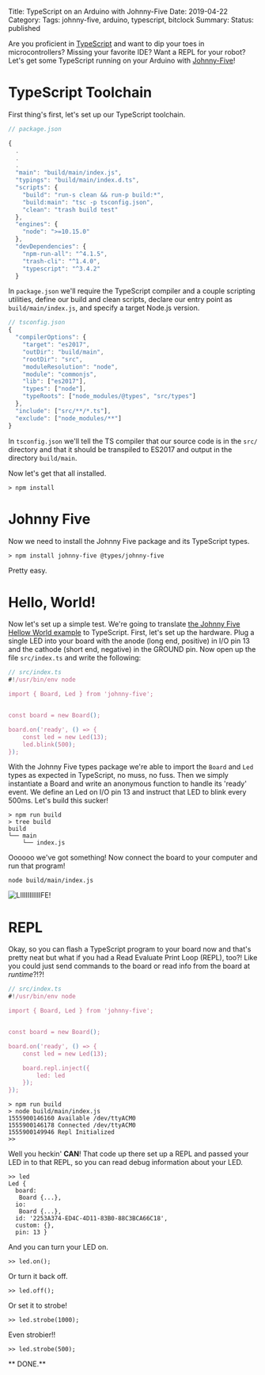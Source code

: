 Title: TypeScript on an Arduino with Johnny-Five
Date: 2019-04-22
Category:
Tags: johnny-five, arduino, typescript, bitclock
Summary: 
Status: published

Are you proficient in [TypeScript](http://typescriptlang.org/) and want to dip your toes in microcontrollers? Missing your favorite IDE? Want a REPL for your robot? Let's get some TypeScript running on your Arduino with [Johnny-Five](http://johnny-five.io/)!

# TypeScript Toolchain
First thing's first, let's set up our TypeScript toolchain.

```javascript
// package.json

{
  .
  .
  .
  "main": "build/main/index.js",
  "typings": "build/main/index.d.ts",
  "scripts": {
    "build": "run-s clean && run-p build:*",
    "build:main": "tsc -p tsconfig.json",
    "clean": "trash build test"
  },
  "engines": {
    "node": ">=10.15.0"
  },
  "devDependencies": {
    "npm-run-all": "^4.1.5",
    "trash-cli": "^1.4.0",
    "typescript": "^3.4.2"
  }
```

In `package.json` we'll require the TypeScript compiler and a couple scripting utilities, define our build and clean scripts, declare our entry point as `build/main/index.js`, and specify a target Node.js version.

```javascript
// tsconfig.json
{
  "compilerOptions": {
    "target": "es2017",
    "outDir": "build/main",
    "rootDir": "src",
    "moduleResolution": "node",
    "module": "commonjs",
    "lib": ["es2017"],
    "types": ["node"],
    "typeRoots": ["node_modules/@types", "src/types"]
  },
  "include": ["src/**/*.ts"],
  "exclude": ["node_modules/**"]
}
```

In `tsconfig.json` we'll tell the TS compiler that our source code is in the `src/` directory and that it should be transpiled to ES2017 and output in the directory `build/main`.

Now let's get that all installed.

```
> npm install
```

# Johnny Five
Now we need to install the Johnny Five package and its TypeScript types.

```
> npm install johnny-five @types/johnny-five
```

Pretty easy.

# Hello, World!
Now let's set up a simple test. We're going to translate [the Johnny Five Hellow World example](http://johnny-five.io/examples/#hello-world-see-more-) to TypeScript. First, let's set up the hardware. Plug a single LED into your board with the anode (long end, positive) in I/O pin 13 and the cathode (short end, negative) in the GROUND pin. Now open up the file `src/index.ts` and write the following:

```typescript
// src/index.ts
#!/usr/bin/env node

import { Board, Led } from 'johnny-five';


const board = new Board();

board.on('ready', () => {
    const led = new Led(13);
    led.blink(500);
});
```

With the Johnny Five types package we're able to import the `Board` and `Led` types as expected in TypeScript, no muss, no fuss. Then we simply instantiate a Board and write an anonymous function to handle its 'ready' event. We define an Led on I/O pin 13 and instruct that LED to blink every 500ms. Let's build this sucker!

```
> npm run build
> tree build
build
└── main
    └── index.js
```

Oooooo we've got something! Now connect the board to your computer and run that program!

```
node build/main/index.js
```

![LIIIIIIIIIIIFE!](https://rachaelcorbin.files.wordpress.com/2017/04/636206370165002514-707932019_gif-4.gif?w=820)


# REPL
Okay, so you can flash a TypeScript program to your board now and that's pretty neat but what if you had a Read Evaluate Print Loop (REPL), too?! Like you could just send commands to the board or read info from the board at *runtime*?!?!

```typescript
// src/index.ts
#!/usr/bin/env node

import { Board, Led } from 'johnny-five';


const board = new Board();

board.on('ready', () => {
    const led = new Led(13);

    board.repl.inject({
        led: led
    });
});
```

```
> npm run build
> node build/main/index.js
1555900146160 Available /dev/ttyACM0
1555900146178 Connected /dev/ttyACM0
1555900149946 Repl Initialized
>> 
```

Well you heckin' **CAN**! That code up there set up a REPL and passed your LED in to that REPL, so you can read debug information about your LED.

```
>> led
Led {
  board:
   Board {...},
  io:
   Board {...},
  id: '2253A374-ED4C-4D11-83B0-88C3BCA66C18',
  custom: {},
  pin: 13 }
```

And you can turn your LED on.

```
>> led.on();
```

Or turn it back off.

```
>> led.off();
```

Or set it to strobe!

```
>> led.strobe(1000);
```

Even strobier!!

```
>> led.strobe(500);
```

** DONE.**
